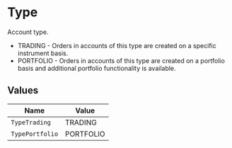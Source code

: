 # Type

Account type.
* TRADING - Orders in accounts of this type are created on a specific instrument basis.
* PORTFOLIO - Orders in accounts of this type are created on a portfolio basis and additional portfolio functionality is available.


## Values

| Name            | Value           |
| --------------- | --------------- |
| `TypeTrading`   | TRADING         |
| `TypePortfolio` | PORTFOLIO       |
